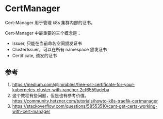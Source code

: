 # CertManager

<!--
ID: 7a225989-84f1-4cd5-a8aa-d5bc1e51bb63
Status: draft
Date: 2020-07-29T19:25:34
Modified: 2020-07-29T19:25:34
wp_id: 1103
-->

Cert-Manager 用于管理 k8s 集群内部的证书。

Cert-Manager 中最重要的三个概念是：

- Issuer, 只能在当前命名空间颁发证书
- ClusterIssuer，可以在所有 namespace 颁发证书
- Certificate, 颁发的证书



## 参考

1. https://medium.com/@jmrobles/free-ssl-certificate-for-your-kubernetes-cluster-with-rancher-2cf6559adeba
2. 这个教程有些问题，但是也有参考价值。https://community.hetzner.com/tutorials/howto-k8s-traefik-certmanager
3. https://stackoverflow.com/questions/58553510/cant-get-certs-working-with-cert-manager